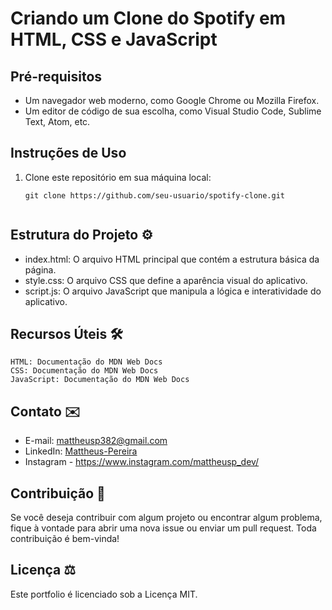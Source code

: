 # Criando um Clone do Spotify em HTML, CSS e JavaScript

## Pré-requisitos

- Um navegador web moderno, como Google Chrome ou Mozilla Firefox.
- Um editor de código de sua escolha, como Visual Studio Code, Sublime Text, Atom, etc.

## Instruções de Uso

1. Clone este repositório em sua máquina local:

   ```shell
   git clone https://github.com/seu-usuario/spotify-clone.git


## Estrutura do Projeto ⚙️

- index.html: O arquivo HTML principal que contém a estrutura básica da página.
- style.css: O arquivo CSS que define a aparência visual do aplicativo.
- script.js: O arquivo JavaScript que manipula a lógica e interatividade do aplicativo.


## Recursos Úteis 🛠️
    HTML: Documentação do MDN Web Docs
    CSS: Documentação do MDN Web Docs
    JavaScript: Documentação do MDN Web Docs



## Contato ✉️

- E-mail: mattheusp382@gmail.com
- LinkedIn: [Mattheus-Pereira](https://www.linkedin.com/in/mattheuspereira/)
- Instagram - https://www.instagram.com/mattheusp_dev/

## Contribuição 🤝

Se você deseja contribuir com algum projeto ou encontrar algum problema, fique à vontade para abrir uma nova issue ou enviar um pull request. Toda contribuição é bem-vinda!

## Licença ⚖️

Este portfolio é licenciado sob a Licença MIT.